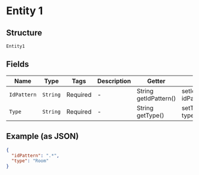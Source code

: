 
# Entity 1

## Structure

`Entity1`

## Fields

| Name | Type | Tags | Description | Getter | Setter |
|  --- | --- | --- | --- | --- | --- |
| `IdPattern` | `String` | Required | - | String getIdPattern() | setIdPattern(String idPattern) |
| `Type` | `String` | Required | - | String getType() | setType(String type) |

## Example (as JSON)

```json
{
  "idPattern": ".*",
  "type": "Room"
}
```

